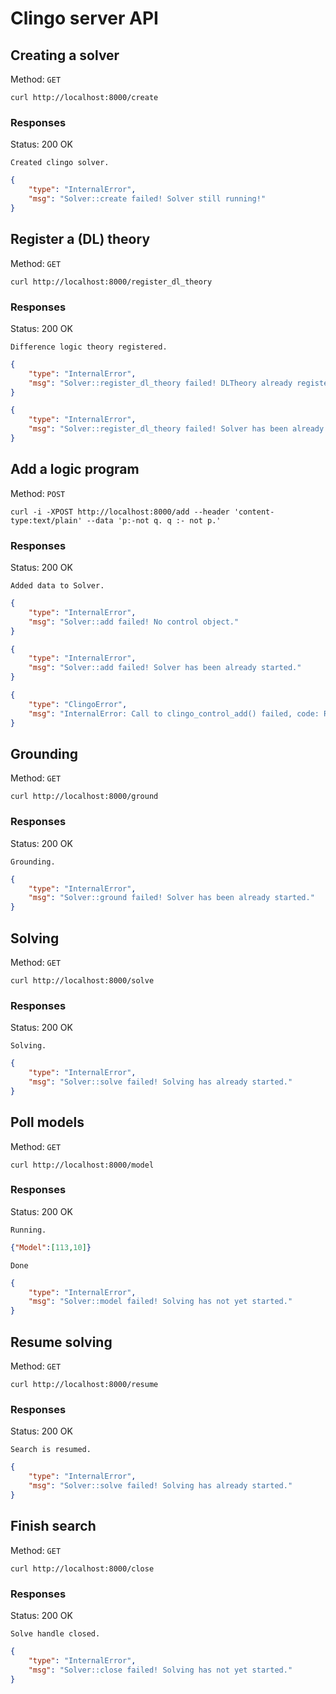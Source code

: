# Clingo server API

## Creating a solver

Method: `GET` 

```url
curl http://localhost:8000/create
```
### Responses

Status: 200 OK 
```
Created clingo solver.
```
```json
{
    "type": "InternalError",
    "msg": "Solver::create failed! Solver still running!"
}
```

## Register a (DL) theory

Method: `GET` 

```url
curl http://localhost:8000/register_dl_theory
```
### Responses

Status: 200 OK 

```
Difference logic theory registered.
```

```json
{
    "type": "InternalError",
    "msg": "Solver::register_dl_theory failed! DLTheory already registered."
}
```
```json
{
    "type": "InternalError",
    "msg": "Solver::register_dl_theory failed! Solver has been already started."
}
```

## Add a logic program

Method: `POST` 

```url
curl -i -XPOST http://localhost:8000/add --header 'content-type:text/plain' --data 'p:-not q. q :- not p.'
```
### Responses

Status: 200 OK 

```
Added data to Solver.
```

```json
{
    "type": "InternalError",
    "msg": "Solver::add failed! No control object."
}
```
```json
{
    "type": "InternalError",
    "msg": "Solver::add failed! Solver has been already started."
}
```

```json
{
    "type": "ClingoError",
    "msg": "InternalError: Call to clingo_control_add() failed, code: Runtime, last: too many messages."
}
```
## Grounding

Method: `GET` 

```url
curl http://localhost:8000/ground
```
### Responses

Status: 200 OK 

```
Grounding.
```

```json
{
    "type": "InternalError",
    "msg": "Solver::ground failed! Solver has been already started."
}
```


## Solving

Method: `GET` 

```url
curl http://localhost:8000/solve
```
### Responses

Status: 200 OK 

```
Solving.
```

```json
{
    "type": "InternalError",
    "msg": "Solver::solve failed! Solving has already started."
}
```

## Poll models

Method: `GET` 

```url
curl http://localhost:8000/model
```

### Responses

Status: 200 OK 

```
Running.
```

```json
{"Model":[113,10]}
```

```
Done
```

```json
{
    "type": "InternalError",
    "msg": "Solver::model failed! Solving has not yet started."
}
```

## Resume solving

Method: `GET` 

```url
curl http://localhost:8000/resume
```
### Responses

Status: 200 OK 

```
Search is resumed.
```

```json
{
    "type": "InternalError",
    "msg": "Solver::solve failed! Solving has already started."
}
```

## Finish search

Method: `GET` 

```url
curl http://localhost:8000/close
```
### Responses

Status: 200 OK 

```
Solve handle closed.
```

```json
{
    "type": "InternalError",
    "msg": "Solver::close failed! Solving has not yet started."
}
```
